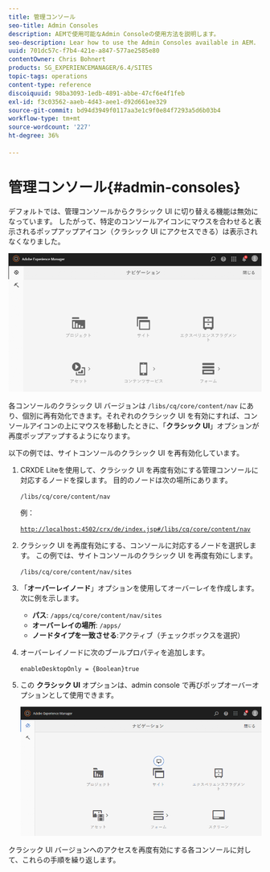 ```yaml
---
title: 管理コンソール
seo-title: Admin Consoles
description: AEMで使用可能なAdmin Consoleの使用方法を説明します。
seo-description: Lear how to use the Admin Consoles available in AEM.
uuid: 701dc57c-f7b4-421e-a847-577ae2585e80
contentOwner: Chris Bohnert
products: SG_EXPERIENCEMANAGER/6.4/SITES
topic-tags: operations
content-type: reference
discoiquuid: 98ba3093-1edb-4891-abbe-47cf6e4f1feb
exl-id: f3c03562-aaeb-4d43-aee1-d92d661ee329
source-git-commit: bd94d3949f0117aa3e1c9f0e84f7293a5d6b03b4
workflow-type: tm+mt
source-wordcount: '227'
ht-degree: 36%

---
```


# 管理コンソール{#admin-consoles}

デフォルトでは、管理コンソールからクラシック UI に切り替える機能は無効になっています。 したがって、特定のコンソールアイコンにマウスを合わせると表示されるポップアップアイコン（クラシック UI にアクセスできる）は表示されなくなりました。

![screen_shot_2018-03-23at111956](assets/screen_shot_2018-03-23at111956.png)

各コンソールのクラシック UI バージョンは `/libs/cq/core/content/nav` にあり、個別に再有効化できます。それぞれのクラシック UI を有効にすれば、コンソールアイコンの上にマウスを移動したときに、「**クラシック UI**」オプションが再度ポップアップするようになります。

以下の例では、サイトコンソールのクラシック UI を再有効化しています。

1. CRXDE Liteを使用して、クラシック UI を再度有効にする管理コンソールに対応するノードを探します。 目的のノードは次の場所にあります。

   `/libs/cq/core/content/nav`

   例：

   [ `http://localhost:4502/crx/de/index.jsp#/libs/cq/core/content/nav`](http://localhost:4502/crx/de/index.jsp#/libs/cq/core/content/nav)

1. クラシック UI を再度有効にする、コンソールに対応するノードを選択します。 この例では、サイトコンソールのクラシック UI を再度有効にします。

   `/libs/cq/core/content/nav/sites`

1. 「**オーバーレイノード**」オプションを使用してオーバーレイを作成します。次に例を示します。

   * **パス**: `/apps/cq/core/content/nav/sites`
   * **オーバーレイの場所**: `/apps/`
   * **ノードタイプを一致させる**:アクティブ（チェックボックスを選択）

1. オーバーレイノードに次のブールプロパティを追加します。

   `enableDesktopOnly = {Boolean}true`

1. この **クラシック UI** オプションは、admin console で再びポップオーバーオプションとして使用できます。

   ![screen_shot_2018-03-23at111924](assets/screen_shot_2018-03-23at111924.png)

クラシック UI バージョンへのアクセスを再度有効にする各コンソールに対して、これらの手順を繰り返します。
